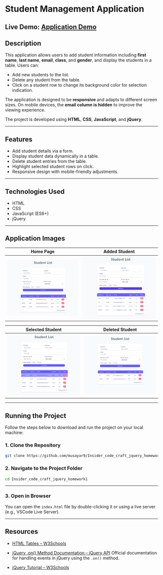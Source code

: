 # Student Management Application


## Live Demo: [Application Demo](https://students-application.netlify.app/)


## Description

This application allows users to add student information including **first name**, **last name**, **email**, **class**, and **gender**, and display the students in a table. Users can:

- Add new students to the list.
- Delete any student from the table.
- Click on a student row to change its background color for selection indication.

The application is designed to be **responsive** and adapts to different screen sizes. On mobile devices, the **email column is hidden** to improve the viewing experience.

The project is developed using **HTML**, **CSS**, **JavaScript**, and **jQuery**.

---

## Features

- Add student details via a form.
- Display student data dynamically in a table.
- Delete student entries from the table.
- Highlight selected student rows on click.
- Responsive design with mobile-friendly adjustments.

---

## Technologies Used

- HTML
- CSS 
- JavaScript (ES6+)
- jQuery

---

## Application Images

| Home Page              | Added Student            |
|------------------------|--------------------------|
| ![Home Page](./images/img1.png) | ![Added Student View](./images/img2.png) |

| Selected Student       | Deleted Student          |
|------------------------|--------------------------|
| ![Selected Student](./images/img3.png) | ![Deleted Student](./images/img4.png) |


---

## Running the Project

Follow the steps below to download and run the project on your local machine:

### 1. Clone the Repository

```bash
git clone https://github.com/musayar9/Insider_code_craft_jquery_homework1.git
```

### 2. Navigate to the Project Folder

```bash
cd Insider_code_craft_jquery_homework1
```


---

### 3. Open in Browser

You can open the `index.html` file by double-clicking it or using a live server (e.g., VSCode Live Server).



---

##  Resources

* [HTML Tables – W3Schools](https://www.w3schools.com/html/html_tables.asp)  

* [jQuery .on() Method Documentation – jQuery API](https://api.jquery.com/on/#on-events-selector-data-handler)
  Official documentation for handling events in jQuery using the `.on()` method.

* [jQuery Tutorial – W3Schools](https://www.w3schools.com/jquery/default.asp)

